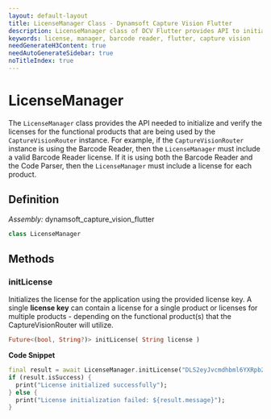 ```yaml
---
layout: default-layout
title: LicenseManager Class - Dynamsoft Capture Vision Flutter
description: LicenseManager class of DCV Flutter provides API to initialize and verify product licenses.
keywords: license, manager, barcode reader, flutter, capture vision
needGenerateH3Content: true
needAutoGenerateSidebar: true
noTitleIndex: true
---
```


# LicenseManager

The `LicenseManager` class provides the API needed to initialize and verify the licenses for the functional products that are being used by the `CaptureVisionRouter` instance. For example, if the `CaptureVisionRouter` instance is using the Barcode Reader, then the `LicenseManager` must include a valid Barcode Reader license. If it is using both the Barcode Reader and the Code Parser, then the `LicenseManager` must include a license for each product.

## Definition

*Assembly:* dynamsoft_capture_vision_flutter

```dart
class LicenseManager
```

## Methods

### initLicense

Initializes the license for the application using the provided license key. A single **license key** can contain a license for a single product or licenses for multiple products - depending on the functional product(s) that the CaptureVisionRouter will utilize.

```dart
Future<(bool, String?)> initLicense( String license )
```

**Code Snippet**

```dart
final result = await LicenseManager.initLicense("DLS2eyJvcmdhbml6YXRpb25JRCI6IjIwMDAwMSJ9");
if (result.isSuccess) {
  print("License initialized successfully");
} else {
  print("License initialization failed: ${result.message}");
}
```